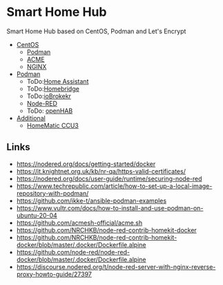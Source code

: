 # Smart Home Hub

Smart Home Hub based on CentOS, Podman and Let's Encrypt

- [CentOS](centos)
  - [Podman](centos/podman)
  - [ACME](centos/acme)
  - [NGINX](centos/nginx)
- [Podman](podman)
  - ToDo:[Home Assistant](podman/home-assistant)
  - ToDo:[Homebridge](podman/homebridge)
  - ToDo:[ioBrokekr](podman/iobrokker)
  - [Node-RED](podman/node-red)
  - ToDo: [openHAB](podman/openhab)
- [Additional](additional)
  - [HomeMatic CCU3](additional/homematic-ccu3)

## Links

- <https://nodered.org/docs/getting-started/docker>
- <https://it.knightnet.org.uk/kb/nr-qa/https-valid-certificates/>
- <https://nodered.org/docs/user-guide/runtime/securing-node-red>
- <https://www.techrepublic.com/article/how-to-set-up-a-local-image-repository-with-podman/>
- <https://github.com/ikke-t/ansible-podman-examples>
- <https://www.vultr.com/docs/how-to-install-and-use-podman-on-ubuntu-20-04>
- <https://github.com/acmesh-official/acme.sh>
- <https://github.com/NRCHKB/node-red-contrib-homekit-docker>
- <https://github.com/NRCHKB/node-red-contrib-homekit-docker/blob/master/.docker/Dockerfile.alpine>
- <https://github.com/node-red/node-red-docker/blob/master/.docker/Dockerfile.alpine>
- <https://discourse.nodered.org/t/node-red-server-with-nginx-reverse-proxy-howto-guide/27397>
